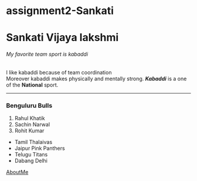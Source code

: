 # assignment2-Sankati
# Sankati Vijaya lakshmi
###### My favorite team sport is kabaddi
I like kabaddi because of team coordination <br> Moreover kabaddi makes physically and mentally strong.
***Kabaddi*** is a one of the **National** sport.

---
### Benguluru Bulls
1. Rahul Khatik
2. Sachin Narwal
3. Rohit Kumar
- Tamil Thalaivas
- Jaipur Pink Panthers
- Telugu Titans
- Dabang Delhi

[AboutMe](AboutMe.md)